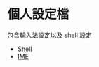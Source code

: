# 個人設定檔

包含輸入法設定以及 shell 設定

- [Shell](https://github.com/saltchang/personal-configs/tree/master/shell)
- [IME](https://github.com/saltchang/personal-configs/tree/master/ime)
